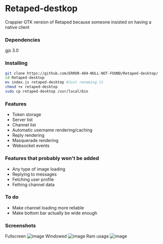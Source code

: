 # Retaped-destkop
Crappier GTK version of Retaped because someone insisted on having a native client

### Dependencies
gjs 3.0

### Installing
```sh
git clone https://github.com/ERROR-404-NULL-NOT-FOUND/Retaped-desktop/
cd Retaped-desktop
mv index.js retaped-desktop #Just renaming it
chmod +x retaped-desktop
sudo cp retaped-desktop /usr/local/bin
```

### Features
- Token storage
- Server list
- Channel list
- Automatic username rendering/caching
- Reply rendering
- Masquerade rendering
- Websocket events

### Features that probably won't be added
- Any type of image loading
- Replying to messages
- Fetching user profile
- Fething channel data

### To do
- Make channel loading more reliable
- Make bottom bar actually be wide enough

### Screenshots
Fullscreen
![image](https://user-images.githubusercontent.com/76877633/168143211-bf4a16f7-6ee9-421a-85bb-c9407c7c07bc.png)
Windowed
![image](https://user-images.githubusercontent.com/76877633/168143301-379951b0-c898-4e7a-ba9e-fe6a83e08323.png)
Ram usage
![image](https://user-images.githubusercontent.com/76877633/168143411-302f209c-41a5-4723-8e74-b0b72156c1ef.png)

